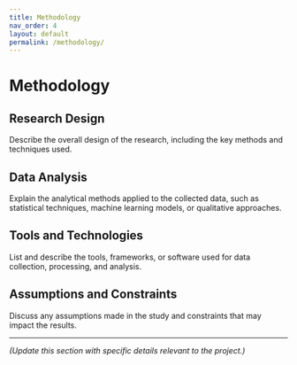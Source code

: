 ```yaml
---
title: Methodology
nav_order: 4
layout: default
permalink: /methodology/
---
```


# Methodology

## Research Design
Describe the overall design of the research, including the key methods and techniques used.

## Data Analysis
Explain the analytical methods applied to the collected data, such as statistical techniques, machine learning models, or qualitative approaches.

## Tools and Technologies
List and describe the tools, frameworks, or software used for data collection, processing, and analysis.

## Assumptions and Constraints
Discuss any assumptions made in the study and constraints that may impact the results.

---

*(Update this section with specific details relevant to the project.)*
